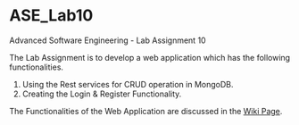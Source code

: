 # ASE_Lab10

Advanced Software Engineering - Lab Assignment 10

The Lab Assignment is to develop a web application which has the following functionalities.

  1. Using the Rest services for CRUD operation in MongoDB.
  2. Creating the Login & Register Functionality. 
  
The Functionalities of the Web Application are discussed in the [Wiki Page](https://github.com/BhavyaTeja/ASE_Lab10/wiki/Lab-Assignment-10-At-a-Glance).
